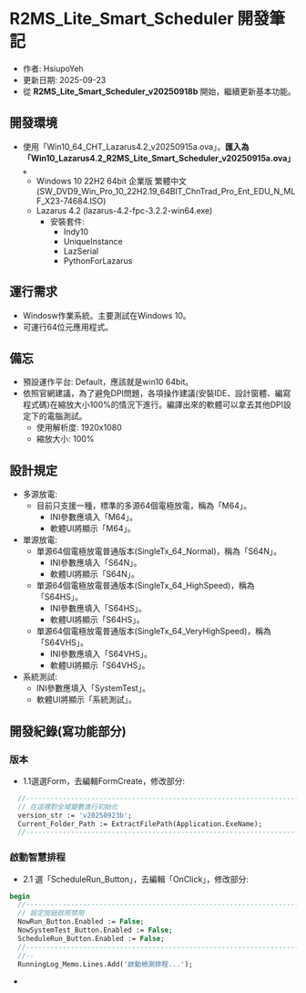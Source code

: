 # R2MS_Lite_Smart_Scheduler 開發筆記
+ 作者: HsiupoYeh  
+ 更新日期: 2025-09-23
+ 從 **R2MS_Lite_Smart_Scheduler_v20250918b** 開始，繼續更新基本功能。

## 開發環境  
+ 使用「Win10_64_CHT_Lazarus4.2_v20250915a.ova」。**匯入為「Win10_Lazarus4.2_R2MS_Lite_Smart_Scheduler_v20250915a.ova」。**
  + Windows 10 22H2 64bit 企業版 繁體中文(SW_DVD9_Win_Pro_10_22H2.19_64BIT_ChnTrad_Pro_Ent_EDU_N_MLF_X23-74684.ISO)  
  + Lazarus 4.2 (lazarus-4.2-fpc-3.2.2-win64.exe)
    + 安裝套件:
      + Indy10
      + UniqueInstance
      + LazSerial
      + PythonForLazarus

## 運行需求  
- Windosw作業系統。主要測試在Windows 10。  
- 可運行64位元應用程式。

## 備忘  
+ 預設運作平台: Default，應該就是win10 64bit。
+ 依照官網建議，為了避免DPI問題，各項操作建議(安裝IDE、設計窗體、編寫程式碼)在縮放大小100%的情況下進行。編譯出來的軟體可以拿去其他DPI設定下的電腦測試。
  + 使用解析度: 1920x1080
  + 縮放大小: 100%

## 設計規定
+ 多源放電:
  + 目前只支援一種，標準的多源64個電極放電，稱為「M64」。 
    + INI參數應填入「M64」。
    + 軟體UI將顯示「M64」。
+ 單源放電:
  + 單源64個電極放電普通版本(SingleTx_64_Normal)，稱為「S64N」。
    + INI參數應填入「S64N」。
    + 軟體UI將顯示「S64N」。
  + 單源64個電極放電普通版本(SingleTx_64_HighSpeed)，稱為「S64HS」。
    + INI參數應填入「S64HS」。
    + 軟體UI將顯示「S64HS」。
  + 單源64個電極放電普通版本(SingleTx_64_VeryHighSpeed)，稱為「S64VHS」。
    + INI參數應填入「S64VHS」。
    + 軟體UI將顯示「S64VHS」。
+ 系統測試:
    + INI參數應填入「SystemTest」。
    + 軟體UI將顯示「系統測試」。

## 開發紀錄(寫功能部分)
### 版本
+ 1.1選選Form，去編輯FormCreate，修改部分:
```pascal
  //--------------------------------------------------------------------------
  // 在這裡對全域變數進行初始化
  version_str := 'v20250923b';
  Current_Folder_Path := ExtractFilePath(Application.ExeName);
  //--------------------------------------------------------------------------  
```

### 啟動智慧排程
+ 2.1 選「ScheduleRun_Button」，去編輯「OnClick」，修改部分:
```pascal
begin
  //--------------------------------------------------------------------------
  // 設定按鈕啟用禁用
  NowRun_Button.Enabled := False;
  NowSystemTest_Button.Enabled := False;
  ScheduleRun_Button.Enabled := False;
  //--------------------------------------------------------------------------
  //--
  RunningLog_Memo.Lines.Add('啟動檢測排程...');  
```
+ 

